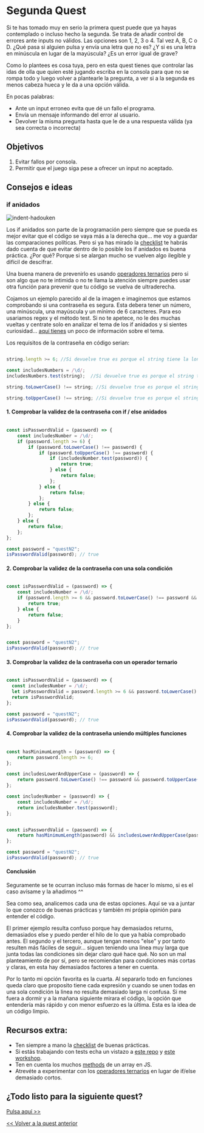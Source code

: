 # Segunda Quest

Si te has tomado muy en serio la primera quest puede que ya hayas contemplado o incluso hecho la segunda. Se trata de añadir control de errores ante inputs no válidos. Las opciones son 1, 2, 3 o 4. Tal vez A, B, C o D. ¿Qué pasa si alguien pulsa y envía una letra que no es? ¿Y si es una letra en minúscula en lugar de la mayúscula? ¿Es un error igual de grave?

Como lo plantees es cosa tuya, pero en esta quest tienes que controlar las idas de olla que quien esté jugando escriba en la consola para que no se rompa todo y luego volver a plantearle la pregunta, a ver si a la segunda es menos cabeza hueca y le da a una opción válida.

En pocas palabras:
* Ante un input erroneo evita que dé un fallo el programa.
* Envía un mensaje informando del error al usuario.
* Devolver la misma pregunta hasta que le de a una respuesta válida (ya sea correcta o incorrecta)

## Objetivos

1. Evitar fallos por consola.
2. Permitir que el juego siga pese a ofrecer un input no aceptado.


## Consejos e ideas

### if anidados
![indent-hadouken](https://user-images.githubusercontent.com/112476868/224546111-30ec5723-1d8a-4b2f-9596-95e8c6b57e16.jpg)

Los if anidados son parte de la programación pero siempre que se pueda es mejor evitar que el código se vaya más a la derecha que... me voy a guardar las comparaciones políticas. Pero si ya has mirado la [checklist](../checklist.md) te habrás dado cuenta de que evitar dentro de lo posible los if anidados es buena práctica. ¿Por qué? Porque si se alargan mucho se vuelven algo ilegible y difícil de descifrar.

Una buena manera de prevenirlo es usando [operadores ternarios](https://developer.mozilla.org/en-US/docs/Web/JavaScript/Reference/Operators/Conditional_Operator) pero si son algo que no te intimida o no te llama la atención siempre puedes usar otra función para prevenir que tu código se vuelva de ultraderecha.

Cojamos un ejemplo parecido al de la imagen e imaginemos que estamos comprobando si una contraseña es segura. Esta debera tener un número, una minúscula, una mayúscula y un mínimo de 6 caracteres. Para eso usariamos regex y el método test. Si no te apetece, no le des muchas vueltas y centrate solo en analizar el tema de los if anidados y si sientes curiosidad... [aquí tienes](https://developer.mozilla.org/es/docs/Web/JavaScript/Reference/Global_Objects/RegExp/test) un poco de información sobre el tema.

Los requisitos de la contraseña en código serian:

```javascript

string.length >= 6; //Si devuelve true es porque el string tiene la longitud deseada

const includesNumbers = /\d/;   
includesNumbers.test(string);  //Si devuelve true es porque el string tiene un número

string.toLowerCase() !== string; //Si devuelve true es porque el string tiene una mayúscula

string.toUpperCase() !== string; //Si devuelve true es porque el string tiene una minúscula

```

#### 1. Comprobar la validez de la contraseña con if / else anidados

```javascript

const isPasswordValid = (password) => {
    const includesNumber = /\d/;
    if (password.length >= 6) {
        if (password.toLowerCase() !== password) {
            if (password.toUpperCase() !== password) {
                if (includesNumber.test(password)) {
                    return true;
                } else {
                    return false;
                };
            } else {
                return false;
            };
        } else {
            return false;
        };
    } else {
        return false;
    };
};

const password = "questN2";
isPasswordValid(password); // true

```

#### 2. Comprobar la validez de la contraseña con una sola condición

```javascript

const isPasswordValid = (password) => {
    const includesNumber = /\d/;
    if (password.length >= 6 && password.toLowerCase() !== password && password.toUpperCase() !== password && includesNumber.test(password)) {
        return true;
    } else {
        return false;
    }
};


const password = "questN2";
isPasswordValid(password); // true

```

#### 3. Comprobar la validez de la contraseña con un operador ternario

```javascript

const isPasswordValid = (password) => {
  const includesNumber = /\d/;
  let isPasswordValid = password.length >= 6 && password.toLowerCase() !== password && password.toUpperCase() !== password && includesNumber.test(password) ? true : false;
  return isPasswordValid;
};

const password = "questN2";
isPasswordValid(password); // true

```

#### 4. Comprobar la validez de la contraseña uniendo múltiples funciones

```javascript

const hasMinimumLength = (password) => {
    return password.length >= 6;
};

const includesLowerAndUpperCase = (password) => {
    return password.toLowerCase() !== password && password.toUpperCase() !== password;
};

const includesNumber = (password) => { 
    const includesNumber = /\d/;
    return includesNumber.test(password);
};


const isPasswordValid = (password) => {
    return hasMinimumLength(password) && includesLowerAndUpperCase(password) && includesNumber(password);
};

const password = "questN2";
isPasswordValid(password); // true

```

#### Conclusión

Seguramente se te ocurran incluso más formas de hacer lo mismo, si es el caso avísame y la añadimos ^^

Sea como sea, analicemos cada una de estas opciones. Aquí se va a juntar lo que conozco de buenas prácticas y también mi própia opinión para entender el código.

El primer ejemplo resulta confuso porque hay demasiados returns, demasiados else y puedo perder el hilo de lo que ya había comprobado antes. El segundo y el tercero, aunque tengan menos "else" y por tanto resulten más fáciles de seguir... siguen teniendo una linea muy larga que junta todas las condiciones sin dejar claro qué hace qué. No son un mal planteamiento de por sí, pero se recomiendan para condiciones más cortas y claras, en esta hay demasiados factores a tener en cuenta.

Por lo tanto mi opción favorita es la cuarta. Al separarlo todo en funciones queda claro que proposito tiene cada expresión y cuando se unen todas en una sola condición la linea no resulta demasiado larga ni confusa. Si me fuera a dormir y a la mañana siguiente mirara el código, la opción que entendería más rápido y con menor esfuerzo es la última. Esta es la idea de un código limpio.

## Recursos extra:
- Ten siempre a mano la [checklist](../checklist.md) de buenas prácticas.
- Si estás trabajando con tests echa un vistazo a [este repo](https://github.com/Marvalero/workshop-introduccion-al-testeo-en-javascript) y [este workshop](https://www.linkedin.com/posts/maria-valero-campa%C3%B1a_javascript-testing-escribirtests-activity-7034491159649394688-YbIi?utm_source=share&utm_medium=member_desktop).
- Ten en cuenta los muchos [methods](https://developer.mozilla.org/en-US/docs/Web/JavaScript/Reference/Global_Objects/Array) de un array en JS.
- Atrevéte a experimentar con los [operadores ternarios](https://developer.mozilla.org/en-US/docs/Web/JavaScript/Reference/Operators/Conditional_Operator) en lugar de if/else demasiado cortos.

## ¿Todo listo para la siguiente quest?
[Pulsa aquí >>](./quest3.md)

[<< Volver a la quest anterior](./quest1.md)

